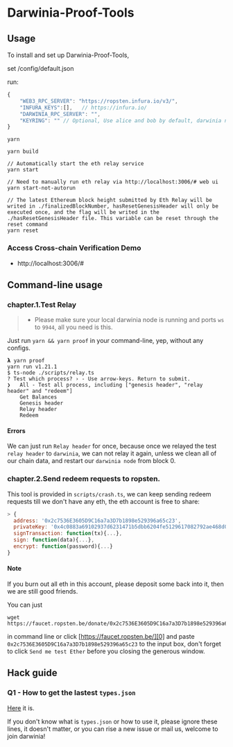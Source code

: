 
# Darwinia-Proof-Tools

## Usage

To install and set up Darwinia-Proof-Tools, 

set /config/default.json

run:

```javascript
{
    "WEB3_RPC_SERVER": "https://ropsten.infura.io/v3/",
    "INFURA_KEYS":[],   // https://infura.io/
    "DARWINIA_RPC_SERVER": "",
    "KEYRING": "" // Optional, Use alice and bob by default, darwinia network account mnemonic word
}

```


```console
yarn

yarn build

// Automatically start the eth relay service
yarn start

// Need to manually run eth relay via http://localhost:3006/# web ui
yarn start-not-autorun

// The latest Ethereum block height submitted by Eth Relay will be writed in ./finalizedBlockNumber, hasResetGenesisHeader will only be executed once, and the flag will be writed in the ./hasResetGenesisHeader file. This variable can be reset through the reset command
yarn reset
```

### Access Cross-chain Verification Demo
- http://localhost:3006/#


## Command-line usage

### chapter.1.Test Relay

> + Please make sure your local darwinia node is running and ports `ws` to `9944`, all you need is this.

Just run `yarn && yarn proof` in your command-line, yep, without any configs.

```
𝝺 yarn proof
yarn run v1.21.1
$ ts-node ./scripts/relay.ts
? Test which process? › - Use arrow-keys. Return to submit.
❯   All - Test all process, including ["genesis header", "relay header" and "redeem"]
    Get Balances
    Genesis header
    Relay header
    Redeem
```

#### Errors

We can just run `Relay header` for once, because once we relayed the test `relay header` to `darwinia`, we can not relay it again, unless we clean all of our chain data, and restart our `darwinia node` from block 0.

### chapter.2.Send redeem requests to ropsten.

This tool is provided in `scripts/crash.ts`, we can keep sending redeem requests till we don't have any eth, the eth account is free to share:

```js
> {
  address: '0x2c7536E3605D9C16a7a3D7b1898e529396a65c23',
  privateKey: '0x4c0883a69102937d6231471b5dbb6204fe5129617082792ae468d01a3f362318',
  signTransaction: function(tx){...},
  sign: function(data){...},
  encrypt: function(password){...}
}
```

#### Note

If you burn out all eth in this account, please deposit some back into it, then we are still good friends.

You can just 

```
wget https://faucet.ropsten.be/donate/0x2c7536E3605D9C16a7a3D7b1898e529396a65c23
```

in command line or click [https://faucet.ropsten.be/][0] and paste `0x2c7536E3605D9C16a7a3D7b1898e529396a65c23` to the input box, don't forget to click `Send me test Ether` before you closing the generous window.


## Hack guide

### Q1 - How to get the lastest `types.json`

[Here][1] it is.

If you don't know what is `types.json` or how to use it, please ignore these lines, it doesn't matter, or you can rise a new issue or mail us, welcome to join darwinia!

[0]: https://faucet.ropsten.be/
[1]: https://github.com/darwinia-network/darwinia/blob/master/.maintain/types/types.json
